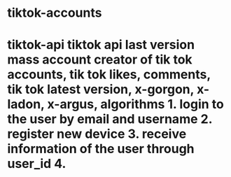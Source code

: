 # tiktok-accounts
# tiktok-api  tiktok api last version mass account creator of tik tok accounts, tik tok likes, comments, tik tok latest version, x-gorgon, x-ladon, x-argus, algorithms   1. login to the user by email and username 2. register new device 3. receive information of the user through user_id 4. 

